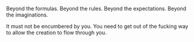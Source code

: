 Beyond the formulas.
Beyond the rules.
Beyond the expectations.
Beyond the imaginations.

It must not be encumbered by you.
You need to get out of the fucking way to allow the creation to flow through you.